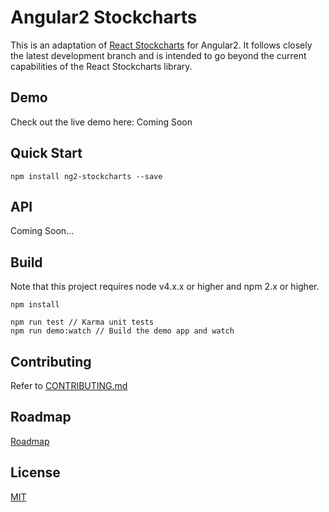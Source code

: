 # Angular2 Stockcharts

This is an adaptation of [React Stockcharts](https://github.com/rrag/react-stockcharts) for Angular2. It follows closely the latest development branch and is intended to go beyond the current capabilities of the React Stockcharts library.

## Demo

Check out the live demo here: Coming Soon

## Quick Start

```
npm install ng2-stockcharts --save
```

## API

Coming Soon...

## Build

Note that this project requires node v4.x.x or higher and npm 2.x or higher.

```
npm install

npm run test // Karma unit tests
npm run demo:watch // Build the demo app and watch
```

## Contributing

Refer to [CONTRIBUTING.md](./CONTRIBUTING.md)

## Roadmap

[Roadmap](./docs/md/COMING-SOON.md)

## License

[MIT](./LICENSE)
